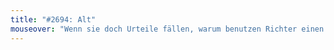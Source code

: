 ```yaml
---
title: "#2694: Alt"
mouseover: "Wenn sie doch Urteile fällen, warum benutzen Richter einen Hammer und keine Axt?"
---
```

